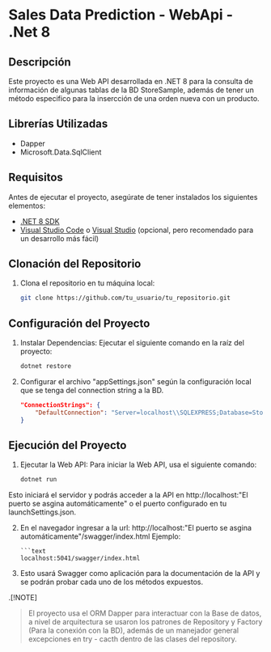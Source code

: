 # Sales Data Prediction - WebApi - .Net 8

## Descripción

Este proyecto es una Web API desarrollada en .NET 8 para la consulta de información de algunas tablas de la BD StoreSample, además de tener un método especifico para la insercción de una orden nueva con un producto.

## Librerías Utilizadas

- Dapper
- Microsoft.Data.SqlClient

## Requisitos

Antes de ejecutar el proyecto, asegúrate de tener instalados los siguientes elementos:

- [.NET 8 SDK](https://dotnet.microsoft.com/download/dotnet/8.0)
- [Visual Studio Code](https://code.visualstudio.com/) o [Visual Studio](https://visualstudio.microsoft.com/) (opcional, pero recomendado para un desarrollo más fácil)

## Clonación del Repositorio

1. Clona el repositorio en tu máquina local:

   ```bash
   git clone https://github.com/tu_usuario/tu_repositorio.git
   ```

## Configuración del Proyecto

1. Instalar Dependencias: Ejecutar el siguiente comando en la raíz del proyecto:

   ```bash
   dotnet restore

   ```

2. Configurar el archivo "appSettings.json" según la configuración local que se tenga del connection string a la BD.

   ```json
   "ConnectionStrings": {
       "DefaultConnection": "Server=localhost\\SQLEXPRESS;Database=StoreSample;Integrated Security=True;Encrypt=True;TrustServerCertificate=True;Connection Timeout=30;"
   }
   ```

## Ejecución del Proyecto

1. Ejecutar la Web API: Para iniciar la Web API, usa el siguiente comando:

   ```bash
   dotnet run
   ```

Esto iniciará el servidor y podrás acceder a la API en http://localhost:"El puerto se asgina automáticamente" o el puerto configurado en tu launchSettings.json.

2.  En el navegador ingresar a la url: http://localhost:"El puerto se asgina automáticamente"/swagger/index.html
    Ejemplo:

        ```text
        localhost:5041/swagger/index.html

3.  Esto usará Swagger como aplicación para la documentación de la API y se podrán probar cada uno de los métodos expuestos.

.[!NOTE]

> El proyecto usa el ORM Dapper para interactuar con la Base de datos, a nivel de arquitectura se usaron los patrones de Repository y Factory (Para la conexión con la BD), además de un manejador general excepciones en try - cacth dentro de las clases del repository.
